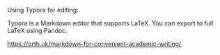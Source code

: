 Using Typora for editing:

Typora is a Markdown editor that supports LaTeX.
You can export to full LaTeX using Pandoc.

https://orth.uk/markdown-for-convenient-academic-writing/